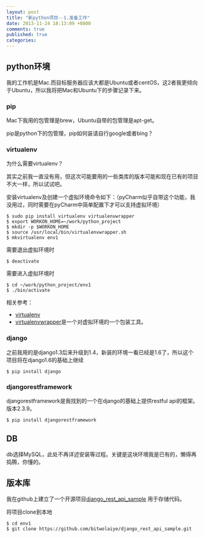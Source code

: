 ```yaml
---
layout: post
title: "新python项目--1.准备工作"
date: 2013-11-24 18:13:09 +0800
comments: true
published: true
categories: 
---
```


## python环境

我的工作机是Mac.而目标服务器应该大都是Ubuntu或者centOS，这2者我更倾向于Ubuntu，所以我将把Mac和Ubuntu下的步骤记录下来。

### pip

Mac下我用的包管理是brew，Ubuntu自带的包管理是apt-get。

pip是python下的包管理，pip如何装请自行google或者bing？

### virtualenv
为什么需要virtualenv？

其实之前我一直没有用，但这次可能要用的一些类库的版本可能和现在已有的项目不大一样，所以试试吧。

安装virtualenv及创建一个虚拟环境命令如下：（pyCharm似乎自带这个功能，我没用过，同时需要在pyCharm中简单配置下才可以支持虚拟环境）

	$ sudo pip install virtualenv virtualenvwrapper
	$ export WORKON_HOME=~/work/python_project
	$ mkdir -p $WORKON_HOME
	$ source /usr/local/bin/virtualenvwrapper.sh
	$ mkvirtualenv env1

需要退出虚拟环境时

	$ deactivate
	
需要进入虚拟环境时

	$ cd ~/work/python_project/env1
	$ ./bin/activate
	

相关参考：

* [virtualenv](https://pypi.python.org/pypi/virtualenv)
* [virtualenvwrapper](http://virtualenvwrapper.readthedocs.org/en/latest/)是一个对虚拟环境的一个包装工具。


### django
之前我用的是django1.3后来升级到1.4，新装的环境一看已经是1.6了，所以这个项目将在django1.6的基础上继续

	$ pip install django

### djangorestframework
djangorestframework是我找到的一个在django的基础上提供restful api的框架。版本2.3.9。

	$ pip install djangorestframework

## DB
db选择MySQL，此处不再详述安装等过程。关键是这块环境我是已有的，懒得再捣腾，你懂的。

## 版本库	
我在github上建立了一个开源项目[django_rest_api_sample](https://github.com/bitwolaiye/django_rest_api_sample) 用于存储代码。

将项目clone到本地

	$ cd env1
	$ git clone https://github.com/bitwolaiye/django_rest_api_sample.git
	
